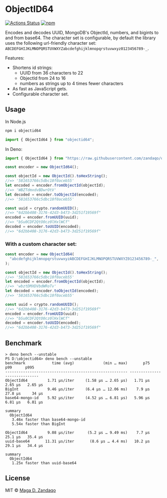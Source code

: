 # ObjectID64

[![Actions Status](https://github.com/zandaqo/objectid64/actions/workflows/ci/badge.svg)](https://github.com/zandaqo/objectid64/actions)
[![npm](https://img.shields.io/npm/v/objectid64.svg?style=flat-square)](https://www.npmjs.com/package/objectid64)

Encodes and decodes UUID, MongoDB's ObjectId, numbers, and bigints to and from
base64. The character set is configurable, by default the library uses the
following url-friendly character set:
`ABCDEFGHIJKLMNOPQRSTUVWXYZabcdefghijklmnopqrstuvwxyz0123456789-_`.

Features:

- Shortens id strings:
  - UUID from 36 characters to 22
  - ObjectId from 24 to 16
  - numbers as strings up to 4 times fewer characters
- As fast as JavaScript gets.
- Configurable character set.

## Usage

In Node.js

```bash
npm i objectid64
```

```javascript
import { ObjectId64 } from "objectid64";
```

In Deno:

```javascript
import { ObjectId64 } from "https://raw.githubusercontent.com/zandaqo/objectid64/3.0.0/mod.ts";
```

```javascript
const encoder = new ObjectId64();

const objectId = new ObjectId().toHexString();
//=> '581653766c5dbc10f0aceb55'
let encoded = encoder.fromObjectId(objectId);
//=> 'WBZTdmxdvBDwrOtV'
let decoded = encoder.toObjectId(encoded);
//=> '581653766c5dbc10f0aceb55'

const uuid = crypto.randomUUID();
//=> "6d2bb408-3176-42d3-b473-3d251f19569f"
encoded = encoder.fromUUID(uuid);
//=> "bSu0CDF2QtO0cz0lHxlWCf"
decoded = encoder.toUUID(encoded);
//=> "6d2bb408-3176-42d3-b473-3d251f19569f"
```

### With a custom character set:

```javascript
const encoder = new ObjectId64(
  "abcdefghijklmnopqrstuvwxyzABCDEFGHIJKLMNOPQRSTUVWXYZ0123456789-_",
);

const objectId = new ObjectId().toHexString();
//=> '581653766c5dbc10f0aceb55'
let encoded = encoder.fromObjectId(objectId);
//=> 'wbztDMXDVbdWRoTv'
let decoded = encoder.toObjectId(encoded);
//=> '581653766c5dbc10f0aceb55'

const uuid = crypto.randomUUID();
//=> "6d2bb408-3176-42d3-b473-3d251f19569f"
encoded = encoder.fromUUID(uuid);
//=> "bSu0CDF2QtO0cz0lHxlWCf"
decoded = encoder.toUUID(encoded);
//=> "6d2bb408-3176-42d3-b473-3d251f19569f"
```

## Benchmark

```
> deno bench --unstable
PS D:\objectid64> deno bench --unstable
benchmark            time (avg)             (min … max)       p75       p99      p995
------------------------------------------------------- -----------------------------
ObjectId64         1.71 µs/iter     (1.58 µs … 2.65 µs)   1.71 µs   2.65 µs   2.65 µs
BigInt             9.46 µs/iter     (6.4 µs … 12.06 ms)    7.9 µs   27.8 µs     34 µs
base64-mongo-id    5.92 µs/iter     (4.52 µs … 6.81 µs)   5.96 µs   6.81 µs   6.81 µs

summary
  ObjectId64
   3.46x faster than base64-mongo-id
   5.54x faster than BigInt

ObjectId64         9.08 µs/iter      (5.2 µs … 9.49 ms)    7.7 µs   25.1 µs   35.4 µs
uuid-base64       11.31 µs/iter       (8.6 µs … 4.4 ms)   10.2 µs   29.1 µs   34.4 µs

summary
  ObjectId64
   1.25x faster than uuid-base64
```

## License

MIT © [Maga D. Zandaqo](http://maga.name)
